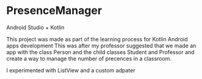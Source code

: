 # PresenceManager
Android Studio + Kotlin

This project was made as part of the learning process for Kotlin Android apps development
This was after my professor suggested that we made an app with the class Person and the child classes Student and Professor and create a way to manage the number of precences in a classroom.

I experimented with ListView and a custom adpater
